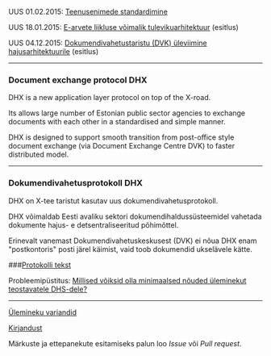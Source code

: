 UUS 01.02.2015: [Teenusenimede standardimine](NIMESTANDARD.md)

UUS 18.01.2015: [E-arvete liikluse võimalik tulevikuarhitektuur](https://github.com/e-gov/DHX/blob/gh-pages/E-arvete.md) (esitlus)

UUS 04.12.2015: [Dokumendivahetustaristu (DVK) üleviimine hajusarhitektuurile](http://slides.com/priitparmakson/dhx/fullscreen) (esitlus)

---

### Document exchange protocol DHX

DHX is a new application layer protocol on top of the X-road.

Its allows large number of Estonian public sector agencies to exchange documents with each other in a standardised and simple manner.

DHX is designed to support smooth transition from post-office style document exchange (via Document Exchange Centre DVK) to faster distributed model.

---

### Dokumendivahetusprotokoll DHX

DHX on X-tee taristut kasutav uus dokumendivahetusprotokoll.

DHX võimaldab Eesti avaliku sektori dokumendihaldussüsteemidel vahetada dokumente hajus- e detsentraliseeritud põhimõttel.

Erinevalt vanemast Dokumendivahetuskeskusest (DVK) ei nõua DHX enam "postkontoris" posti järel käimist, vaid toob dokumendid ukselävele kätte.

###[Protokolli tekst](Protokoll.md)

Probleemipüstitus: [Millised võiksid olla minimaalsed nõuded üleminekut teostavatele DHS-dele? ](https://github.com/e-gov/DHX/blob/master/Uleminekuk.md)

----

[Ülemineku variandid](https://github.com/e-gov/DHX/blob/master/%C3%9Clemineku%20variandid.md)

[Kirjandust](https://github.com/e-gov/DHX/blob/master/Kirjandus.md)

Märkuste ja ettepanekute esitamiseks palun loo _Issue_ või _Pull request_.
